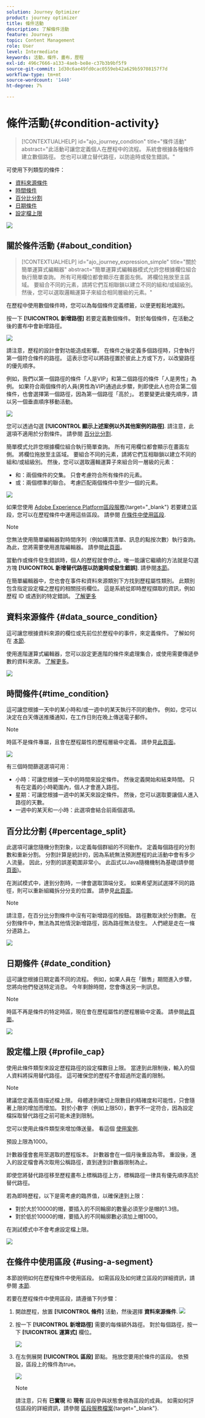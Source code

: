 ```yaml
---
solution: Journey Optimizer
product: journey optimizer
title: 條件活動
description: 了解條件活動
feature: Journeys
topic: Content Management
role: User
level: Intermediate
keywords: 活動，條件，畫布，歷程
exl-id: 496c7666-a133-4aeb-be8e-c37b3b9bf5f9
source-git-commit: 1d30c6ae49fd0cac0559eb42a629b59708157f7d
workflow-type: tm+mt
source-wordcount: '1440'
ht-degree: 7%

---
```


# 條件活動{#condition-activity}

>[!CONTEXTUALHELP]
>id="ajo_journey_condition"
>title="條件活動"
>abstract="此活動可讓您定義個人在歷程中的流程。 系統會根據各種條件建立數個路徑。 您也可以建立替代路徑，以防逾時或發生錯誤。"

可使用下列類型的條件：

* [資料來源條件](#data_source_condition)
* [時間條件](#time_condition)
* [百分比分割](#percentage_split)
* [日期條件](#date_condition)
* [設定檔上限](#profile_cap)

![](assets/journey49.png)

## 關於條件活動 {#about_condition}

>[!CONTEXTUALHELP]
>id="ajo_journey_expression_simple"
>title="關於簡單運算式編輯器"
>abstract="簡單運算式編輯器模式允許您根據欄位組合執行簡單查詢。 所有可用欄位都會顯示在畫面左側。 將欄位拖放至主區域。 要組合不同的元素，請將它們互相聯鎖以建立不同的組和/或組級別。 然後，您可以選取邏輯運算子來組合相同層級的元素。"

在歷程中使用數個條件時，您可以為每個條件定義標籤，以便更輕鬆地識別。

按一下 **[!UICONTROL 新增路徑]** 若要定義數個條件。 對於每個條件，在活動之後的畫布中會新增路徑。

![](assets/journey47.png)

請注意，歷程的設計會對功能造成影響。 在條件之後定義多個路徑時，只會執行第一個符合條件的路徑。 這表示您可以將路徑置於彼此上方或下方，以改變路徑的優先順序。

例如，我們以第一個路徑的條件「人是VIP」和第二個路徑的條件「人是男性」為例。 如果符合兩個條件的人員(男性為VIP)通過此步驟，則即使此人也符合第二個條件，也會選擇第一個路徑，因為第一個路徑「高於」。 若要變更此優先順序，請以另一個垂直順序移動活動。

![](assets/journey48.png)

您可以透過勾選 **[!UICONTROL 顯示上述案例以外其他案例的路徑]**. 請注意，此選項不適用於分割條件。 請參閱 [百分比分割](#percentage_split).

簡單模式允許您根據欄位組合執行簡單查詢。 所有可用欄位都會顯示在畫面左側。 將欄位拖放至主區域。 要組合不同的元素，請將它們互相聯鎖以建立不同的組和/或組級別。 然後，您可以選取邏輯運算子來組合同一層級的元素：

* 和：兩個條件的交集。 只會考慮符合所有條件的元素。
* 或：兩個標準的聯合。 考慮匹配兩個條件中至少一個的元素。

![](assets/journey64.png)

如果您使用 [Adobe Experience Platform區段服務](https://experienceleague.adobe.com/docs/experience-platform/segmentation/home.html){target="_blank"} 若要建立區段，您可以在歷程條件中運用這些區段。 請參閱 [在條件中使用區段](../building-journeys/condition-activity.md#using-a-segment).


>[!NOTE]
>
>您無法使用簡單編輯器對時間序列（例如購買清單、訊息的點按次數）執行查詢。 為此，您將需要使用進階編輯器。 請參閱[此頁面](expression/expressionadvanced.md)。

當動作或條件發生錯誤時，個人的歷程就會停止。唯一能讓它繼續的方法就是勾選方塊 **[!UICONTROL 新增替代路徑以防逾時或發生錯誤]**. 請參閱[本節](../building-journeys/using-the-journey-designer.md#paths)。

在簡單編輯器中，您也會在事件和資料來源類別下方找到歷程屬性類別。 此類別包含指定設定檔之歷程的相關技術欄位。 這是系統從即時歷程擷取的資訊，例如歷程 ID 或遇到的特定錯誤。 [了解更多](expression/journey-properties.md)

## 資料來源條件 {#data_source_condition}

這可讓您根據資料來源的欄位或先前位於歷程中的事件，來定義條件。 了解如何在 [本節](expression/expressionadvanced.md).

使用進階運算式編輯器，您可以設定更進階的條件來處理集合，或使用需要傳遞參數的資料來源。 [了解更多](../datasource/external-data-sources.md)。

![](assets/journey50.png)

## 時間條件{#time_condition}

這可讓您根據一天中的某小時和/或一週中的某天執行不同的動作。 例如，您可以決定在白天傳送推播通知，在工作日則在晚上傳送電子郵件。

>[!NOTE]
>
>時區不是條件專屬，且會在歷程屬性的歷程層級中定義。 請參見[此頁面](../building-journeys/timezone-management.md)。

![](assets/journey51.png)

有三個時間篩選選項可用：

* 小時：可讓您根據一天中的時間來設定條件。 然後定義開始和結束時間。 只有在定義的小時範圍內，個人才會進入路徑。
* 星期：可讓您根據一週中的某天來設定條件。 然後，您可以選取要讓個人進入路徑的天數。
* 一週中的某天和一小時：此選項會結合前兩個選項。

## 百分比分割 {#percentage_split}

此選項可讓您隨機分割對象，以定義每個群組的不同動作。 定義每個路徑的分割數和重新分割。 分割計算是統計的，因為系統無法預測歷程的此活動中會有多少人流量。 因此，分割的誤差範圍非常小。 此函式以Java隨機機制為基礎(請參閱 [頁面](https://docs.oracle.com/javase/7/docs/api/java/util/Random.html))。

在測試模式中，達到分割時，一律會選取頂端分支。 如果希望測試選擇不同的路徑，則可以重新組織拆分分支的位置。 請參見[此頁面](../building-journeys/testing-the-journey.md)。

>[!NOTE]
>
>請注意，在百分比分割條件中沒有可新增路徑的按鈕。 路徑數取決於分割數。 在分割條件中，無法為其他情況新增路徑，因為路徑無法發生。 人們總是走在一條分道路上。

![](assets/journey52.png)

## 日期條件 {#date_condition}

這可讓您根據日期定義不同的流程。 例如，如果人員在「銷售」期間進入步驟，您將向他們發送特定消息。 今年剩餘時間，您會傳送另一則訊息。

>[!NOTE]
>
>時區不再是條件的特定時區，現在會在歷程屬性的歷程層級中定義。 請參閱[此頁面](../building-journeys/timezone-management.md)。

![](assets/journey53.png)

## 設定檔上限 {#profile_cap}

使用此條件類型來設定歷程路徑的設定檔數目上限。 當達到此限制後，輸入的個人資料將採用替代路徑。 這可確保您的歷程不會超過所定義的限制。

>[!NOTE]
>
>建議您定義高值描述檔上限。 母體達到確切上限數目的精確度和可能性，只會隨著上限的增加而增加。 對於小數字（例如上限50），數字不一定符合，因為設定檔採取替代路徑之前可能未達到限制。

您可以使用此條件類型來增加傳送量。 看這個 [使用案例](ramp-up-deliveries-uc.md).

預設上限為1000。

計數器僅會套用至選取的歷程版本。 計數器會在一個月後重設為零。 重設後，進入的設定檔會再次取用公稱路徑，直到達到計數器限制為止。

即使您將替代路徑移至歷程畫布上標稱路徑上方，標稱路徑一律具有優先順序高於替代路徑。

若為即時歷程，以下是需考慮的臨界值，以確保達到上限：

* 對於大於10000的帽，要插入的不同輪廓的數量必須至少是帽的1.3倍。
* 對於低於10000的帽，要插入的不同輪廓數必須加上帽1000。

在測試模式中不會考慮設定檔上限。

![](assets/profile-cap-condition.png)

## 在條件中使用區段 {#using-a-segment}

本節說明如何在歷程條件中使用區段。 如需區段及如何建立區段的詳細資訊，請參閱 [本節](../segment/about-segments.md).

若要在歷程條件中使用區段，請遵循下列步驟：

1. 開啟歷程，放置 **[!UICONTROL 條件]** 活動，然後選擇 **資料來源條件**.
   ![](assets/journey47.png)

1. 按一下 **[!UICONTROL 新增路徑]** 需要的每條額外路徑。 對於每個路徑，按一下 **[!UICONTROL 運算式]** 欄位。

   ![](assets/segment3.png)

1. 在左側展開 **[!UICONTROL 區段]** 節點。 拖放您要用於條件的區段。 依預設，區段上的條件為true。

   ![](assets/segment4.png)

   >[!NOTE]
   >
   >請注意，只有 **已實現** 和 **現有** 區段參與狀態會視為區段的成員。 如需如何評估區段的詳細資訊，請參閱 [區段服務檔案](https://experienceleague.adobe.com/docs/experience-platform/segmentation/tutorials/evaluate-a-segment.html#interpret-segment-results){target="_blank"}.
